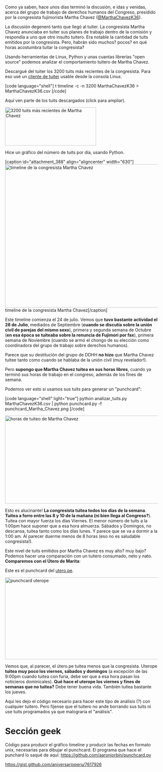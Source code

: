 Como ya saben, hace unos días terminó la discusión, e idas y venidas, acerca del grupo de trabajo de derechos humanos del Congreso, presidido por la congresista fujimorista Martha Chavez (<a href="https://twitter.com/MarthaChavezK36">@MarthaChavezK36</a>).

La discusión degeneró tanto que llegó al tuiter. La congresista Martha Chavez anunciaba en tuiter sus planes de trabajo dentro de la comisión y respondía a uno que otro insulto tuitero. Era notable la cantidad de tuits emitidos por la congresista. Pero, habrán sido muchos? pocos? en qué horas acostumbra tuitar la congresista?

Usando herramientas de Linux, Python y unas cuantas librerías "open source" podemos analizar el comportamiento tuitero de Martha Chavez.

Descargué del tuiter los 3200 tuits más recientes de la congresista. Para eso usé un <a href="https://github.com/sferik/t">cliente de tuiter</a> usable desde la consola Linux.

[code language="shell"]
t timeline -c -n 3200 MarthaChavezK36 > MarthaChavezK36.csv
[/code]

Aquí ven parte de los tuits descargados (click para ampliar).

<a href="http://aniversarioperu.files.wordpress.com/2013/11/tuits_descargados_martha_chavez.png"><img class="aligncenter size-medium wp-image-390" alt="3200 tuits más recientes de Martha Chavez" src="http://aniversarioperu.files.wordpress.com/2013/11/tuits_descargados_martha_chavez.png?w=300" width="300" height="126" /></a>

Hice un gráfico del número de tuits por día, usando Python.

[caption id="attachment_388" align="aligncenter" width="630"]<a href="http://aniversarioperu.files.wordpress.com/2013/11/timelinemarthachavezk36-csv.png"><img class="size-large wp-image-388" alt="timeline de la congresista Martha Chavez " src="http://aniversarioperu.files.wordpress.com/2013/11/timelinemarthachavezk36-csv.png?w=630" width="630" height="472" /></a> timeline de la congresista Martha Chavez[/caption]

Este timeline comienza el 24 de julio. Vemos que <strong>tuvo bastante actividad el 28 de Julio</strong>, mediados de Septiembre (<strong>cuando se discutía sobre la unión civil de parejas del mismo sexo</strong>), primera y segunda semana de Octubre (<strong>en esa época se tuiteaba sobre la renuncia de Fujimori por fax</strong>), primera semana de Noviembre (cuando se armó el chongo de su elección como coordinadora del grupo de trabajo sobre derechos humanos).

Parece que su destitución del grupo de DDHH <strong>no hizo</strong> que Martha Chavez tuitee tanto como cuando se hablaba de la unión civil (muy revelador!).

Pero <strong>supongo que Martha Chavez tuitea en sus horas libres</strong>, cuando ya terminó sus horas de trabajo en el congreso, además de los fines de semana.

Podemos ver esto si usamos sus tuits para generar un "punchcard":

[code language="shell" light="true"]
python analizar_tuits.py MarthaChavezK36.csv | python punchcard.py -f punchcard_Martha_Chavez.png
[/code]

<a href="http://aniversarioperu.files.wordpress.com/2013/11/punchcard_martha_chavez1.png"><img class="aligncenter size-large wp-image-395" alt="horas de tuiteo de Martha Chavez" src="http://aniversarioperu.files.wordpress.com/2013/11/punchcard_martha_chavez1.png?w=630" width="630" height="290" /></a>

Esto es alucinante! <strong>La congresista tuitea todos los días de la semana</strong>. <strong>Tuitea a forro entre las 8 y 10 de la mañana (ni bien llega al Congreso?</strong>). Tuitea con mayor fuerza los días Viernes. El menor número de tuits a la 1:00pm hace suponer que a esa hora almuerza. Sábados y Domingos, no descansa, tuitea tanto como los días lunes. Y parece que se va a dormir a la 1:00 am. Al parecer duerme menos de 8 horas (eso no es saludable congresista!).

Este nivel de tuits emitidos por Martha Chavez es muy alto? muy bajo? Podemos hacer una comparación con un tuitero consumado, neto y nato. <strong>Comparemos con el Útero de Marita</strong>:

Este es el punchcard del <a href="http://utero.pe">utero.pe</a>.

<a href="http://aniversarioperu.files.wordpress.com/2013/11/punchcard_uterope.png"><img class="aligncenter size-large wp-image-397" alt="punchcard uterope" src="http://aniversarioperu.files.wordpress.com/2013/11/punchcard_uterope.png?w=630" width="630" height="270" /></a>

Vemos que, al parecer, el útero.pe tuitea menos que la congresista. Uterope<strong> tuitea muy poco los viernes, sábados y domingos</strong> (a excepción de las 9:00pm cuando tuitea con furia, debe ser que a esa hora pasan los noticieros dominicales). <strong>Qué hace el uterope los viernes y fines de semanas que no tuitea?</strong> Debe tener buena vida. También tuitea bastante los jueves.

Aqui les dejo el código necesario para hacer este tipo de análisis (?) con cualquier tuitero. Pero fíjense que el tuitero no ande borrando sus tuits ni use tuits programados ya que malograría el "análisis".
<h1>Sección geek</h1>
Código para producir el gráfico timeline y producir las fechas en formato unix, necesarias para dibujar el punchcard. El programa que hace el punchard lo saqué de aquí: <a href="https://github.com/aaronjorbin/punchcard.py">https://github.com/aaronjorbin/punchcard.py</a>

https://gist.github.com/aniversarioperu/7617926
